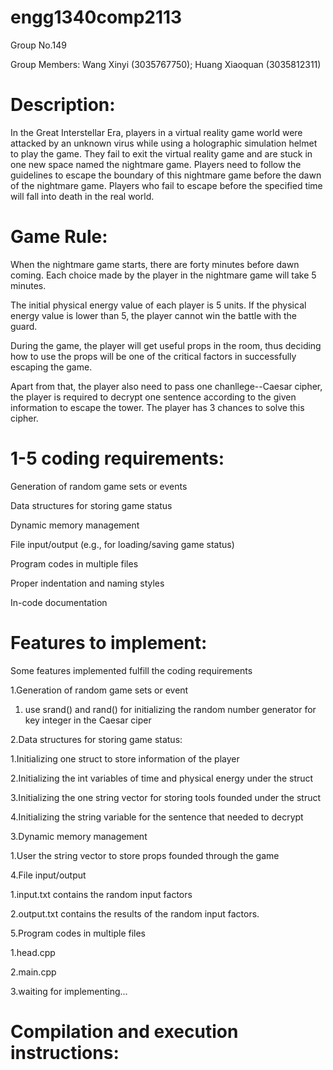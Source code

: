 # engg1340comp2113

Group No.149 

Group Members: Wang Xinyi (3035767750); Huang Xiaoquan (3035812311)

# Description:
In the Great Interstellar Era, players in a virtual reality game world were attacked by an unknown virus while using a holographic simulation helmet to play the game. They fail to exit the virtual reality game and are stuck in one new space named the nightmare game.  Players need to follow the guidelines to escape the boundary of this nightmare game before the dawn of the nightmare game. Players who fail to escape before the specified time will fall into death in the real world.

# Game Rule:
When the nightmare game starts, there are forty minutes before dawn coming. Each choice made by the player in the nightmare game will take 5 minutes. 

The initial physical energy value of each player is 5 units. If the physical energy value is lower than 5, the player cannot win the battle with the guard. 

During the game, the player will get useful props in the room, thus deciding how to use the props will be one of the critical factors in successfully escaping the game.

Apart from that, the player also need to pass one chanllege--Caesar cipher, the player is required to decrypt one sentence according to the given information to escape the tower. The player has 3 chances to solve this cipher.

# 1-5 coding requirements:

Generation of random game sets or events

Data structures for storing game status

Dynamic memory management

File input/output (e.g., for loading/saving game status)

Program codes in multiple files

Proper indentation and naming styles

In-code documentation

# Features to implement:
Some features implemented fulfill the coding requirements

1.Generation of random game sets or event

  1. use srand() and rand() for initializing the random number generator for key integer in the Caesar ciper
  
2.Data structures for storing game status:

  1.Initializing one struct to store information of the player

  2.Initializing the int variables of time and physical energy under the struct 

  3.Initializing the one string vector for storing tools founded under the struct

  4.Initializing the string variable for the sentence that needed to decrypt

3.Dynamic memory management

   1.User the string vector to store props founded through the game

4.File input/output 

  1.input.txt contains the random input factors

  2.output.txt contains the results of the random input factors.

5.Program codes in multiple files

  1.head.cpp

  2.main.cpp

  3.waiting for implementing...

# Compilation and execution instructions:
